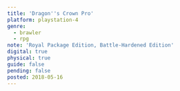 ```yaml
---
title: 'Dragon''s Crown Pro'
platform: playstation-4
genre:
  - brawler
  - rpg
note: 'Royal Package Edition, Battle-Hardened Edition'
digital: true
physical: true
guide: false
pending: false
posted: 2018-05-16
---
```

